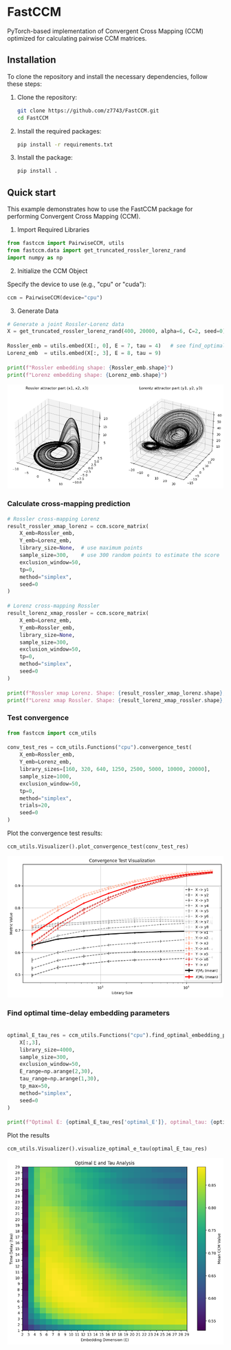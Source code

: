 # FastCCM
PyTorch-based implementation of Convergent Cross Mapping (CCM) optimized for calculating pairwise CCM matrices.

## Installation

To clone the repository and install the necessary dependencies, follow these steps:

1. Clone the repository:
    ```bash
    git clone https://github.com/z7743/FastCCM.git
    cd FastCCM
    ```

2. Install the required packages:
    ```bash
    pip install -r requirements.txt
    ```

3. Install the package:
    ```bash
    pip install .
    ```

## Quick start

This example demonstrates how to use the FastCCM package for performing Convergent Cross Mapping (CCM).

1. Import Required Libraries

```python
from fastccm import PairwiseCCM, utils
from fastccm.data import get_truncated_rossler_lorenz_rand
import numpy as np
```

2. Initialize the CCM Object

Specify the device to use (e.g., "cpu" or "cuda"):

```python
ccm = PairwiseCCM(device="cpu")
```

3. Generate Data

```python
# Generate a joint Rossler-Lorenz data
X = get_truncated_rossler_lorenz_rand(400, 20000, alpha=6, C=2, seed=0)

Rossler_emb = utils.embed(X[:, 0], E = 7, tau = 4)   # see find_optimal_embedding_params
Lorenz_emb  = utils.embed(X[:, 3], E = 8, tau = 9)

print(f"Rossler embedding shape: {Rossler_emb.shape}")
print(f"Lorenz embedding shape: {Lorenz_emb.shape}")

```
![alt text](docs/img/rossler_lorenz.png)

### Calculate cross-mapping prediction

```python
# Rossler cross-mapping Lorenz
result_rossler_xmap_lorenz = ccm.score_matrix(
    X_emb=Rossler_emb, 
    Y_emb=Lorenz_emb, 
    library_size=None,  # use maximum points
    sample_size=300,    # use 300 random points to estimate the score
    exclusion_window=50, 
    tp=0, 
    method="simplex",
    seed=0
)

# Lorenz cross-mapping Rossler
result_lorenz_xmap_rossler = ccm.score_matrix(
    X_emb=Lorenz_emb, 
    Y_emb=Rossler_emb, 
    library_size=None, 
    sample_size=300, 
    exclusion_window=50, 
    tp=0, 
    method="simplex",
    seed=0
)

print(f"Rossler xmap Lorenz. Shape: {result_rossler_xmap_lorenz.shape}, score: {result_rossler_xmap_lorenz[-1,0,0]:.3f}")
print(f"Lorenz xmap Rossler. Shape: {result_lorenz_xmap_rossler.shape}, score: {result_lorenz_xmap_rossler[-1,0,0]:.3f}")

```

### Test convergence

```python
from fastccm import ccm_utils

conv_test_res = ccm_utils.Functions("cpu").convergence_test(
    X_emb=Rossler_emb, 
    Y_emb=Lorenz_emb,
    library_sizes=[160, 320, 640, 1250, 2500, 5000, 10000, 20000],
    sample_size=1000, 
    exclusion_window=50, 
    tp=0, 
    method="simplex", 
    trials=20,
    seed=0
)
```

Plot the convergence test results:
```python
ccm_utils.Visualizer().plot_convergence_test(conv_test_res)
```

![alt text](docs/img/conv_test.png)

### Find optimal time-delay embedding parameters
```python

optimal_E_tau_res = ccm_utils.Functions("cpu").find_optimal_embedding_params(
    X[:,3], 
    library_size=4000, 
    sample_size=300, 
    exclusion_window=50,
    E_range=np.arange(2,30),
    tau_range=np.arange(1,30),
    tp_max=50,
    method="simplex",
    seed=0
)

print(f"Optimal E: {optimal_E_tau_res['optimal_E']}, optimal_tau: {optimal_E_tau_res['optimal_tau']}")
```

Plot the results
```python
ccm_utils.Visualizer().visualize_optimal_e_tau(optimal_E_tau_res)
```

![alt text](docs/img/e_tau_test.png)
